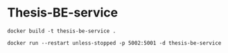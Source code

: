 # Thesis-BE-service
```
docker build -t thesis-be-service .
```
```
docker run --restart unless-stopped -p 5002:5001 -d thesis-be-service
```